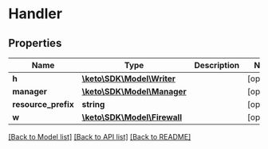 # Handler

## Properties
Name | Type | Description | Notes
------------ | ------------- | ------------- | -------------
**h** | [**\keto\SDK\Model\Writer**](Writer.md) |  | [optional] 
**manager** | [**\keto\SDK\Model\Manager**](Manager.md) |  | [optional] 
**resource_prefix** | **string** |  | [optional] 
**w** | [**\keto\SDK\Model\Firewall**](Firewall.md) |  | [optional] 

[[Back to Model list]](../README.md#documentation-for-models) [[Back to API list]](../README.md#documentation-for-api-endpoints) [[Back to README]](../README.md)


